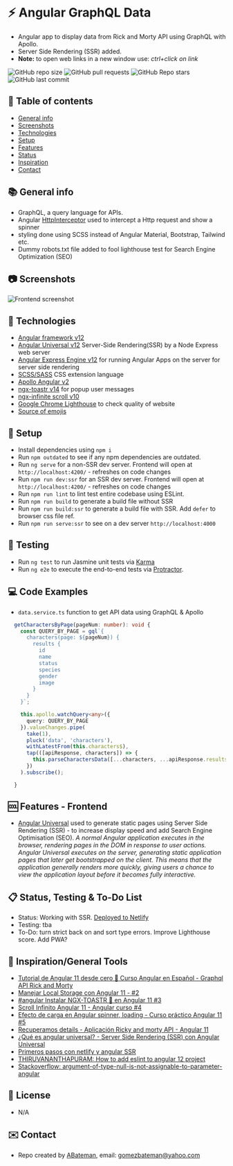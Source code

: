 # :zap: Angular GraphQL Data

* Angular app to display data from Rick and Morty API using GraphQL with Apollo.
* Server Side Rendering (SSR) added.
* **Note:** to open web links in a new window use: _ctrl+click on link_

![GitHub repo size](https://img.shields.io/github/repo-size/AndrewJBateman/angular-graphql-data?style=plastic)
![GitHub pull requests](https://img.shields.io/github/issues-pr/AndrewJBateman/angular-graphql-data?style=plastic)
![GitHub Repo stars](https://img.shields.io/github/stars/AndrewJBateman/angular-graphql-data?style=plastic)
![GitHub last commit](https://img.shields.io/github/last-commit/AndrewJBateman/angular-graphql-data?style=plastic)

## :page_facing_up: Table of contents

* [General info](#general-info)
* [Screenshots](#screenshots)
* [Technologies](#technologies)
* [Setup](#setup)
* [Features](#features)
* [Status](#status)
* [Inspiration](#inspiration)
* [Contact](#contact)

## :books: General info

* GraphQL, a query language for APIs.
* Angular [HttpInterceptor](https://angular.io/api/common/http/HttpInterceptor) used to intercept a Http request and show a spinner
* styling done using SCSS instead of Angular Material, Bootstrap, Tailwind etc.
* Dummy robots.txt file added to fool lighthouse test for Search Engine Optimization (SEO)

## :camera: Screenshots

![Frontend screenshot](./img/list.png)

## :signal_strength: Technologies

* [Angular framework v12](https://angular.io/)
* [Angular Universal v12](https://angular.io/guide/universal) Server-Side Rendering(SSR) by a Node Express web server
* [Angular Express Engine v12](https://www.npmjs.com/package/@nguniversal/express-engine) for running Angular Apps on the server for server side rendering
* [SCSS/SASS](https://sass-lang.com/) CSS extension language
* [Apollo Angular v2](https://apollo-angular.com/docs/)
* [ngx-toastr v14](https://www.npmjs.com/package/ngx-toastr) for popup user messages
* [ngx-infinite scroll v10](https://www.npmjs.com/package/ngx-infinite-scroll)
* [Google Chrome Lighthouse](https://developers.google.com/web/tools/lighthouse) to check quality of website
* [Source of emojis](https://emojipedia.org/)

## :floppy_disk: Setup

* Install dependencies using `npm i`
* Run `npm outdated` to see if any npm dependencies are outdated.
* Run `ng serve` for a non-SSR dev server. Frontend will open at `http://localhost:4200/` - refreshes on code changes
* Run `npm run dev:ssr` for an SSR dev server. Frontend will open at `http://localhost:4200/` - refreshes on code changes
* Run `npm run lint` to lint test entire codebase using ESLint.
* Run `npm run build` to generate a build file without SSR
* Run `npm run build:ssr` to generate a build file with SSR. Add `defer` to browser css file ref.
* Run `npm run serve:ssr` to see on a dev server `http://localhost:4000`

## :wrench: Testing

* Run `ng test` to run Jasmine unit tests via [Karma](https://karma-runner.github.io)
* Run `ng e2e` to execute the end-to-end tests via [Protractor](http://www.protractortest.org/).

## :computer: Code Examples

* `data.service.ts` function to get API data using GraphQL & Apollo

```typescript
  getCharactersByPage(pageNum: number): void {
    const QUERY_BY_PAGE = gql`{
      characters(page: ${pageNum}) {
        results {
          id
          name
          status
          species
          gender
          image
        }
      }
    }`;

    this.apollo.watchQuery<any>({
      query: QUERY_BY_PAGE
    }).valueChanges.pipe(
      take(1),
      pluck('data', 'characters'),
      withLatestFrom(this.characters$),
      tap(([apiResponse, characters]) => {
        this.parseCharactersData([...characters, ...apiResponse.results]);
      })
    ).subscribe();

  }
```

## :cool: Features - Frontend

* [Angular Universal](https://angular.io/guide/universal) used to generate static pages using Server Side Rendering (SSR) - to increase display speed and add Search Engine Optimisation (SEO). _A normal Angular application executes in the browser, rendering pages in the DOM in response to user actions. Angular Universal executes on the server, generating static application pages that later get bootstrapped on the client. This means that the application generally renders more quickly, giving users a chance to view the application layout before it becomes fully interactive._

## :clipboard: Status, Testing & To-Do List

* Status: Working with SSR. [Deployed to Netlify](https://naughty-turing-cf7a1b.netlify.app/character-list)
* Testing: tba
* To-Do: turn strict back on and sort type errors. Improve Lighthouse score. Add PWA?

## :clap: Inspiration/General Tools

* [Tutorial de Angular 11 desde cero 📕 Curso Angular en Español - Graphql API Rick and Morty](https://www.youtube.com/watch?v=dy6GEHWLwrs)
* [Manejar Local Storage con Angular 11 - #2](https://www.youtube.com/watch?v=PgI3jo95F5c)
* [#angular Instalar NGX-TOASTR 🔔 en Angular 11 #3](https://www.youtube.com/watch?v=7UJw-PJjKuk&t=8s)
* [Scroll Infinito Angular 11 - Angular curso #4](https://www.youtube.com/watch?v=bAnUkyawtAY)
* [Efecto de carga en Angular spinner, loading - Curso práctico Angular 11 #5](https://www.youtube.com/watch?v=uQprcZ0FYMw)
* [Recuperamos details - Aplicación Ricky and morty API - Angular 11](https://www.youtube.com/watch?v=70jrlNJ3YsM)
* [¿Qué es angular universal? - Server Side Rendering (SSR) con Angular Universal](https://www.youtube.com/watch?v=2eksE5hlbmQ)
* [Primeros pasos con netlify y angular SSR](https://www.youtube.com/watch?v=Zshv21H1M2A)
* [THIRUVANANTHAPURAM: How to add eslint to angular 12 project](https://www.youtube.com/watch?v=Km7RuJEfE0c)
* [Stackoverflow: argument-of-type-null-is-not-assignable-to-parameter-angular](https://stackoverflow.com/questions/67025848/argument-of-type-null-is-not-assignable-to-parameter-angular)

## :file_folder: License

* N/A

## :envelope: Contact

* Repo created by [ABateman](https://github.com/AndrewJBateman), email: gomezbateman@yahoo.com
